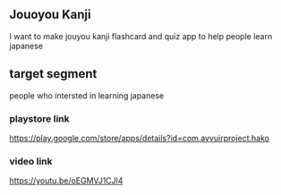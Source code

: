 ## Jouoyou Kanji
I want to make jouyou kanji flashcard and quiz app to help people learn japanese

## target segment
people who intersted in learning japanese 


### playstore link
https://play.google.com/store/apps/details?id=com.ayvuirproject.hako

### video link
https://youtu.be/oEGMVJ1CJl4